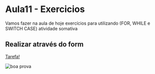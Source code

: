 # Aula11 - Exercicios


Vamos fazer na aula de hoje exercícios para utilizando (FOR, WHILE e SWITCH CASE) atividade somativa

## Realizar através do form

[Tarefa!](https://forms.gle/iiXD8QgBPCTv2rZs7)

 
![boa prova](https://github.com/Lucaspaiva00/julia_calhau-2024/assets/156427878/7d5ec982-3d85-43f7-bcf0-12cae2d5ca85)

